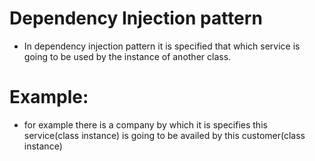 # Dependency Injection pattern

- In dependency injection pattern it is specified that which service is going to be used by the 
  instance of another class.

# Example:
- for example there is a company by which it is specifies this service(class instance) is going to be
  availed by this customer(class instance) 